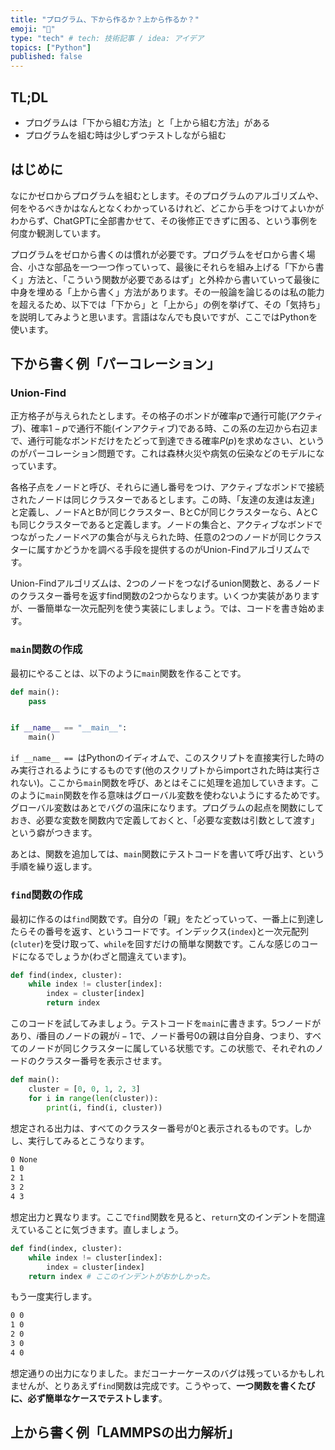 ```yaml
---
title: "プログラム、下から作るか？上から作るか？"
emoji: "🤖"
type: "tech" # tech: 技術記事 / idea: アイデア
topics: ["Python"]
published: false
---
```


## TL;DL

* プログラムは「下から組む方法」と「上から組む方法」がある
* プログラムを組む時は少しずつテストしながら組む

## はじめに

なにかゼロからプログラムを組むとします。そのプログラムのアルゴリズムや、何をやるべきかはなんとなくわかっているけれど、どこから手をつけてよいかがわからず、ChatGPTに全部書かせて、その後修正できずに困る、という事例を何度か観測しています。

プログラムをゼロから書くのは慣れが必要です。プログラムをゼロから書く場合、小さな部品を一つ一つ作っていって、最後にそれらを組み上げる「下から書く」方法と、「こういう関数が必要であるはず」と外枠から書いていって最後に中身を埋める「上から書く」方法があります。その一般論を論じるのは私の能力を超えるため、以下では「下から」と「上から」の例を挙げて、その「気持ち」を説明してみようと思います。言語はなんでも良いですが、ここではPythonを使います。

## 下から書く例「パーコレーション」

### Union-Find

正方格子が与えられたとします。その格子のボンドが確率$p$で通行可能(アクティブ)、確率$1-p$で通行不能(インアクティブ)である時、この系の左辺から右辺まで、通行可能なボンドだけをたどって到達できる確率$P(p)$を求めなさい、というのがパーコレーション問題です。これは森林火災や病気の伝染などのモデルになっています。

各格子点をノードと呼び、それらに通し番号をつけ、アクティブなボンドで接続されたノードは同じクラスターであるとします。この時、「友達の友達は友達」と定義し、ノードAとBが同じクラスター、BとCが同じクラスターなら、AとCも同じクラスターであると定義します。ノードの集合と、アクティブなボンドでつながったノードペアの集合が与えられた時、任意の2つのノードが同じクラスターに属すかどうかを調べる手段を提供するのがUnion-Findアルゴリズムです。

Union-Findアルゴリズムは、2つのノードをつなげるunion関数と、あるノードのクラスター番号を返すfind関数の2つからなります。いくつか実装がありますが、一番簡単な一次元配列を使う実装にしましょう。では、コードを書き始めます。

### `main`関数の作成

最初にやることは、以下のように`main`関数を作ることです。

```py
def main():
    pass


if __name__ == "__main__":
    main()
```

`if __name__ == `はPythonのイディオムで、このスクリプトを直接実行した時のみ実行されるようにするものです(他のスクリプトからimportされた時は実行されない)。ここから`main`関数を呼び、あとはそこに処理を追加していきます。このように`main`関数を作る意味はグローバル変数を使わないようにするためです。グローバル変数はあとでバグの温床になります。プログラムの起点を関数にしておき、必要な変数を関数内で定義しておくと、「必要な変数は引数として渡す」という癖がつきます。

あとは、関数を追加しては、`main`関数にテストコードを書いて呼び出す、という手順を繰り返します。

### `find`関数の作成

最初に作るのは`find`関数です。自分の「親」をたどっていって、一番上に到達したらその番号を返す、というコードです。インデックス(`index`)と一次元配列(`cluter`)を受け取って、`while`を回すだけの簡単な関数です。こんな感じのコードになるでしょうか(わざと間違えています)。

```py
def find(index, cluster):
    while index != cluster[index]:
        index = cluster[index]
        return index
```

このコードを試してみましょう。テストコードを`main`に書きます。5つノードがあり、$i$番目のノードの親が$i-1$で、ノード番号$0$の親は自分自身、つまり、すべてのノードが同じクラスターに属している状態です。この状態で、それぞれのノードのクラスター番号を表示させます。

```py
def main():
    cluster = [0, 0, 1, 2, 3]
    for i in range(len(cluster)):
        print(i, find(i, cluster))
```

想定される出力は、すべてのクラスター番号が0と表示されるものです。しかし、実行してみるとこうなります。

```txt
0 None
1 0
2 1
3 2
4 3
```

想定出力と異なります。ここで`find`関数を見ると、`return`文のインデントを間違えていることに気づきます。直しましょう。

```py
def find(index, cluster):
    while index != cluster[index]:
        index = cluster[index]
    return index # ここのインデントがおかしかった。
```

もう一度実行します。

```txt
0 0
1 0
2 0
3 0
4 0
```

想定通りの出力になりました。まだコーナーケースのバグは残っているかもしれませんが、とりあえず`find`関数は完成です。こうやって、**一つ関数を書くたびに、必ず簡単なケースでテストします**。

## 上から書く例「LAMMPSの出力解析」

